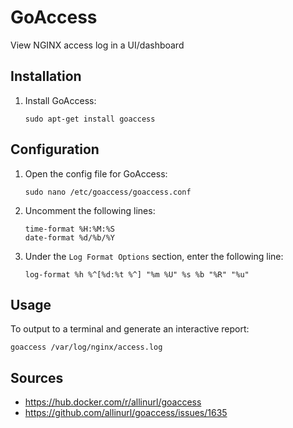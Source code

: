 # GoAccess
View NGINX access log in a UI/dashboard
## Installation
1. Install GoAccess:
    ```
    sudo apt-get install goaccess
    ```
## Configuration
1. Open the config file for GoAccess:
    ```
    sudo nano /etc/goaccess/goaccess.conf
    ```
2. Uncomment the following lines:
    ```
    time-format %H:%M:%S
    date-format %d/%b/%Y
    ```
3. Under the `Log Format Options` section, enter the following line:
    ```
    log-format %h %^[%d:%t %^] "%m %U" %s %b "%R" "%u"
    ``` 
## Usage
To output to a terminal and generate an interactive report:
```
goaccess /var/log/nginx/access.log
```
## Sources
* https://hub.docker.com/r/allinurl/goaccess
* https://github.com/allinurl/goaccess/issues/1635